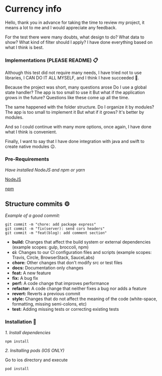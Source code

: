 # Currency info

Hello, thank you in advance for taking the time to review my project, it means a lot to me and I would appreciate any feedback.

For the test there were many doubts, what design to do? What data to show? What kind of filter should I apply?
I have done everything based on what I think is best.


### Implementations (PLEASE README) 📋

Although this test did not require many needs, I have tried not to use libraries, I CAN DO IT ALL MYSELF, and I think I have succeeded 🤩.

Because the project was short, many questions arose
Do I use a global state handler?
The app is too small to use it
But what if the application grows in the future?
Questions like these come up all the time.

The same happened with the folder structure.
Do I organize it by modules?
The app is too small to implement it
But what if it grows? It's better by modules.

And so I could continue with many more options, once again, I have done what I think is convenient.

Finally, I want to say that I have done integration with java and swift to create native modules 😉.


### Pre-Requirements

_Have installed NodeJS and npm or yarn_

[NodeJS](https://nodejs.org/)

[npm](https://www.npmjs.com/)


## Structure commits ⚙️
_Example of a good commit:_
```
git commit -m "chore: add package express"
git commit -m "fix(server): send cors headers"
git commit -m "feat(blog): add comment section"
```
- **build:** Changes that affect the build system or external dependencies (example scopes: gulp, broccoli, npm)
- **ci:** Changes to our CI configuration files and scripts (example scopes: Travis, Circle, BrowserStack, SauceLabs)
- **chore:** Other changes that don't modify src or test files
- **docs:** Documentation only changes
- **feat:** A new feature
- **fix:** A bug fix
- **perf:** A code change that improves performance
- **refactor:** A code change that neither fixes a bug nor adds a feature
- **revert:** Reverts a previous commit
- **style:** Changes that do not affect the meaning of the code (white-space, formatting, missing semi-colons, etc)
- **test:** Adding missing tests or correcting existing tests


### Installation 🔧

_1. Install dependencies_
```
npm install
```

_2. Insltalling pods (IOS ONLY)_

Go to ios directory and execute
```
pod install
```

